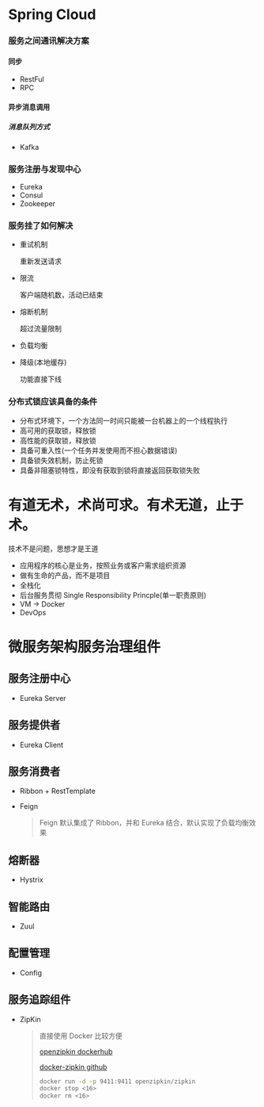 # Spring Cloud



### 服务之间通讯解决方案

#### 同步

* RestFul
* RPC

#### 异步消息调用

##### 消息队列方式

* Kafka

  



### 服务注册与发现中心

* Eureka
* Consul
* Zookeeper



### 服务挂了如何解决

* 重试机制

  重新发送请求

* 限流

  客户端随机数，活动已结束

* 熔断机制

  超过流量限制

* 负载均衡

  

* 降级(本地缓存)

  功能直接下线





### 分布式锁应该具备的条件

* 分布式环境下，一个方法同一时间只能被一台机器上的一个线程执行
* 高可用的获取锁，释放锁
* 高性能的获取锁，释放锁
* 具备可重入性(一个任务并发使用而不担心数据错误)
* 具备锁失效机制，防止死锁
* 具备非阻塞锁特性，即没有获取到锁将直接返回获取锁失败



# 有道无术，术尚可求。有术无道，止于术。

技术不是问题，思想才是王道

* 应用程序的核心是业务，按照业务或客户需求组织资源
* 做有生命的产品，而不是项目
* 全栈化
* 后台服务贯彻 Single Responsibility Princple(单一职责原则)
* VM -> Docker
* DevOps



# 微服务架构服务治理组件

## 服务注册中心

* Eureka Server



## 服务提供者

* Eureka Client



## 服务消费者

* Ribbon + RestTemplate

* Feign

  > Feign 默认集成了 Ribbon，并和 Eureka 结合，默认实现了负载均衡效果



## 熔断器

* Hystrix



## 智能路由

* Zuul



## 配置管理

* Config



## 服务追踪组件

* ZipKin

  > 直接使用 Docker 比较方便
  >
  > [openzipkin dockerhub](https://hub.docker.com/u/openzipkin)
  >
  > [docker-zipkin github](https://github.com/openzipkin/docker-zipkin)
  >
  > ```bash
  > docker run -d -p 9411:9411 openzipkin/zipkin
  > docker stop <16>
  > docker rm <16>
  > ```





